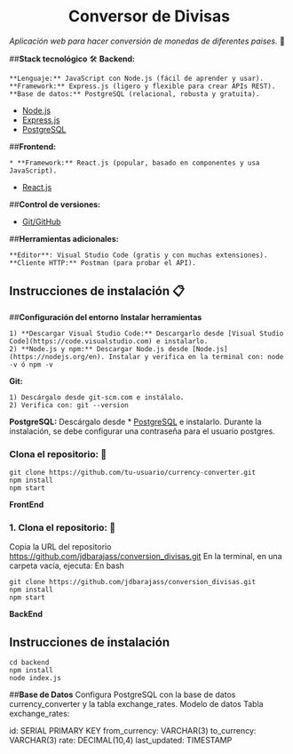 <h1 align="center"> Conversor de Divisas </h1>

_Aplicación web para hacer conversión de monedas de diferentes paises._ 🚀

##**Stack tecnológico** 🛠️
**Backend:** 
```
**Lenguaje:** JavaScript con Node.js (fácil de aprender y usar).
**Framework:** Express.js (ligero y flexible para crear APIs REST).
**Base de datos:** PostgreSQL (relacional, robusta y gratuita).
```
* [Node.js](https://nodejs.org/en)
* [Express.js](https://expressjs.com)
* [PostgreSQL](https://www.postgresql.org)

##**Frontend:** 
```
* **Framework:** React.js (popular, basado en componentes y usa JavaScript).
```
* [React.js](https://react.dev)

##**Control de versiones:**
* [Git/GitHub](https://git-scm.com)
  
##**Herramientas adicionales:**
```
**Editor**: Visual Studio Code (gratis y con muchas extensiones).
**Cliente HTTP:** Postman (para probar el API).
```
## Instrucciones de instalación 📋

##**Configuración del entorno**
**Instalar herramientas**
```
1) **Descargar Visual Studio Code:** Descargarlo desde [Visual Studio Code](https://code.visualstudio.com) e instalarlo.
2) **Node.js y npm:** Descargar Node.js desde [Node.js](https://nodejs.org/en). Instalar y verifica en la terminal con: node -v ó npm -v
```
**Git:**
```
1) Descárgalo desde git-scm.com e instálalo.
2) Verifica con: git --version
```
**PostgreSQL:**
Descárgalo desde * [PostgreSQL](https://www.postgresql.org) e instalarlo.
Durante la instalación, se debe configurar una contraseña para el usuario postgres.
### Clona el repositorio: 🔧
```
git clone https://github.com/tu-usuario/currency-converter.git
npm install
npm start
```

**FrontEnd**
### 1. Clona el repositorio: 🔧
Copia la URL del repositorio https://github.com/jdbarajass/conversion_divisas.git
En la terminal, en una carpeta vacía, ejecuta:
En bash
```
git clone https://github.com/jdbarajass/conversion_divisas.git
npm install
npm start
```
**BackEnd**
## Instrucciones de instalación
```
cd backend
npm install
node index.js
```
##**Base de Datos**
Configura PostgreSQL con la base de datos currency_converter y la tabla exchange_rates.
Modelo de datos
Tabla exchange_rates:

id: SERIAL PRIMARY KEY
from_currency: VARCHAR(3)
to_currency: VARCHAR(3)
rate: DECIMAL(10,4)
last_updated: TIMESTAMP



